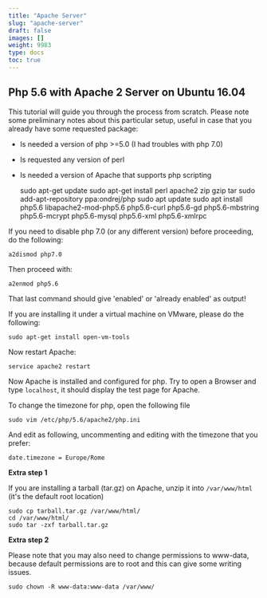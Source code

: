 ```yaml
---
title: "Apache Server"
slug: "apache-server"
draft: false
images: []
weight: 9983
type: docs
toc: true
---
```


## Php 5.6 with Apache 2 Server on Ubuntu 16.04
This tutorial will guide you through the process from scratch.
Please note some preliminary notes about this particular setup, useful in case that you already have some requested package:

 - Is needed a version of php >=5.0 (I had troubles with php 7.0)
 - Is requested any version of perl
 - Is needed a version of Apache that supports php scripting


    sudo apt-get update
    sudo apt-get install perl apache2 zip gzip tar
    sudo add-apt-repository ppa:ondrej/php
    sudo apt update
    sudo apt install php5.6 libapache2-mod-php5.6 php5.6-curl php5.6-gd php5.6-mbstring php5.6-mcrypt php5.6-mysql php5.6-xml php5.6-xmlrpc

If you need to disable php 7.0 (or any different version) before proceeding, do the following:

    a2dismod php7.0

Then proceed with:

    a2enmod php5.6


That last command should give 'enabled' or 'already enabled' as output!

If you are installing it under a virtual machine on VMware, please do the following:

    sudo apt-get install open-vm-tools

Now restart Apache:

    service apache2 restart

Now Apache is installed and configured for php.
Try to open a Browser and type `localhost`, it should display the test page for Apache.


To change the timezone for php, open the following file

    sudo vim /etc/php/5.6/apache2/php.ini

And edit as following, uncommenting and editing with the timezone that you prefer:

    date.timezone = Europe/Rome

**Extra step 1**

If you are installing a tarball (tar.gz) on Apache, unzip it into `/var/www/html` (it's the default root location)

    sudo cp tarball.tar.gz /var/www/html/
    cd /var/www/html/
    sudo tar -zxf tarball.tar.gz

**Extra step 2**

Please note that you may also need to change permissions to www-data, because default permissions are to root and this can give some writing issues.


    sudo chown -R www-data:www-data /var/www/

